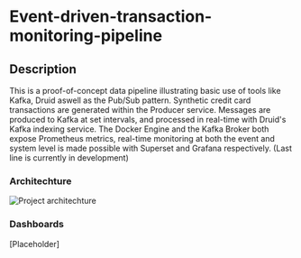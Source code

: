 # Event-driven-transaction-monitoring-pipeline
## Description
This is a proof-of-concept data pipeline illustrating basic use of tools like Kafka, Druid aswell as the Pub/Sub pattern.
Synthetic credit card transactions are generated within the Producer service.
Messages are produced to Kafka at set intervals, and processed in real-time with Druid's Kafka indexing service.
The Docker Engine and the Kafka Broker both expose Prometheus metrics, real-time monitoring at both the event and system level is made possible with Superset and Grafana respectively.
(Last line is currently in development)
### Architechture
![Project architechture](/Arch.jpg?raw=True "Architechture")
### Dashboards
[Placeholder]
